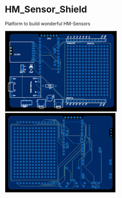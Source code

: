 # HM_Sensor_Shield
Platform to build wonderful HM-Sensors


 ![picture](https://raw.githubusercontent.com/MueThoS76/HM_Sensor_Shield/master/HM_Sensor_Shield_Front.png)
  ![picture](https://raw.githubusercontent.com/MueThoS76/HM_Sensor_Shield/master/HM_Sensor_Shield_Back.png)
